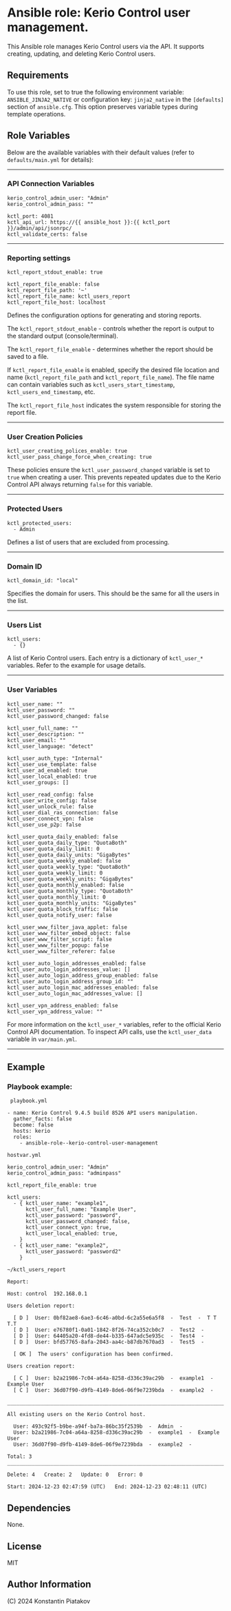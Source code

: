 Ansible role: Kerio Control user management.
============================================

This Ansible role manages Kerio Control users via the API. It supports creating, updating, and deleting Kerio Control users.

Requirements
------------

To use this role, set to true the following environment variable: ```ANSIBLE_JINJA2_NATIVE``` or configuration key: ```jinja2_native``` in the ```[defaults]``` section of ```ansible.cfg```. This option preserves variable types during template operations.

Role Variables
--------------
Below are the available variables with their default values (refer to ```defaults/main.yml``` for details):

---
### API Connection Variables
```
kerio_control_admin_user: "Admin"
kerio_control_admin_pass: ""

kctl_port: 4081
kctl_api_url: https://{{ ansible_host }}:{{ kctl_port }}/admin/api/jsonrpc/
kctl_validate_certs: false
```

---
### Reporting settings
```
kctl_report_stdout_enable: true

kctl_report_file_enable: false
kctl_report_file_path: '~'
kctl_report_file_name: kctl_users_report
kctl_report_file_host: localhost
```
Defines the configuration options for generating and storing reports. 

The ```kctl_report_stdout_enable``` - controls whether the report is output to the standard output (console/terminal). 

The ```kctl_report_file_enable``` - determines whether the report should be saved to a file. 

If ```kctl_report_file_enable``` is enabled, specify the desired file location and name (```kctl_report_file_path``` and ```kctl_report_file_name```). The file name can contain variables such as ```kctl_users_start_timestamp```, ```kctl_users_end_timestamp```, etc.

The ```kctl_report_file_host``` indicates the system responsible for storing the report file.

---
### User Creation Policies
```
kctl_user_creating_polices_enable: true
kctl_user_pass_change_force_when_creating: true
```
These policies ensure the ```kctl_user_password_changed``` variable is set to ```true``` when creating a user. This prevents repeated updates due to the Kerio Control API always returning ```false``` for this variable.

---
### Protected Users
```
kctl_protected_users:
  - Admin
```
Defines a list of users that are excluded from processing.

---
### Domain ID
```
kctl_domain_id: "local"
```
Specifies the domain for users. This should be the same for all the users in the list.

---
### Users List
```
kctl_users:
  - {}
```
A list of Kerio Control users. Each entry is a dictionary of ```kctl_user_*``` variables. Refer to the example for usage details.

---
### User Variables
```
kctl_user_name: ""
kctl_user_password: ""
kctl_user_password_changed: false

kctl_user_full_name: ""
kctl_user_description: ""
kctl_user_email: ""
kctl_user_language: "detect"

kctl_user_auth_type: "Internal"
kctl_user_use_template: false
kctl_user_ad_enabled: true
kctl_user_local_enabled: true
kctl_user_groups: []

kctl_user_read_config: false
kctl_user_write_config: false
kctl_user_unlock_rule: false
kctl_user_dial_ras_connection: false
kctl_user_connect_vpn: false
kctl_user_use_p2p: false

kctl_user_quota_daily_enabled: false
kctl_user_quota_daily_type: "QuotaBoth"
kctl_user_quota_daily_limit: 0
kctl_user_quota_daily_units: "GigaBytes"
kctl_user_quota_weekly_enabled: false
kctl_user_quota_weekly_type: "QuotaBoth"
kctl_user_quota_weekly_limit: 0
kctl_user_quota_weekly_units: "GigaBytes"
kctl_user_quota_monthly_enabled: false
kctl_user_quota_monthly_type: "QuotaBoth"
kctl_user_quota_monthly_limit: 0
kctl_user_quota_monthly_units: "GigaBytes"
kctl_user_quota_block_traffic: false
kctl_user_quota_notify_user: false

kctl_user_www_filter_java_applet: false
kctl_user_www_filter_embed_object: false
kctl_user_www_filter_script: false
kctl_user_www_filter_popup: false
kctl_user_www_filter_referer: false

kctl_user_auto_login_addresses_enabled: false
kctl_user_auto_login_addresses_value: []
kctl_user_auto_login_address_group_enabled: false
kctl_user_auto_login_address_group_id: ""
kctl_user_auto_login_mac_addresses_enabled: false
kctl_user_auto_login_mac_addresses_value: []

kctl_user_vpn_address_enabled: false
kctl_user_vpn_address_value: ""
```
For more information on the ```kctl_user_*``` variables, refer to the official Kerio Control API documentation. To inspect API calls, use the ```kctl_user_data``` variable in ```var/main.yml```.

---

Example
-------
### Playbook example:

``` playbook.yml```
```
- name: Kerio Control 9.4.5 build 8526 API users manipulation.
  gather_facts: false
  become: false
  hosts: kerio
  roles:
    - ansible-role--kerio-control-user-management
```
```hostvar.yml```

```
kerio_control_admin_user: "Admin"
kerio_control_admin_pass: "adminpass"

kctl_report_file_enable: true

kctl_users:
  - { kctl_user_name: "example1",
      kctl_user_full_name: "Example User",
      kctl_user_password: "password", 
      kctl_user_password_changed: false,
      kctl_user_connect_vpn: true,
      kctl_user_local_enabled: true,
    }
  - { kctl_user_name: "example2", 
      kctl_user_password: "password2"
    }
```
```~/kctl_users_report```

```
Report:

Host: control  192.168.0.1

Users deletion report:

  [ D ]  User: 0bf82ae8-6ae3-6c46-a0bd-6c2a55e6a5f8  -  Test  -  T T T.T
  [ D ]  User: e76780f1-0a01-1842-8f26-74ca352cb0c7  -  Test2  -  
  [ D ]  User: 64405a20-4fd8-de44-b335-647adc5e935c  -  Test4  -  
  [ D ]  User: bfd57765-8afa-2043-aa4c-b87db7670ad3  -  Test5  -  
  
  [ OK ]  The users' configuration has been confirmed.

Users creation report:

  [ C ]  User: b2a21986-7c04-a64a-8258-d336c39ac29b  -  example1  -  Example User
  [ C ]  User: 36d07f90-d9fb-4149-8de6-06f9e7239bda  -  example2  -  
  
__________________________________________________________________________________________________________________________________

All existing users on the Kerio Control host.

  User: 493c92f5-b9be-a94f-ba7a-86bc35f2539b  -  Admin  -  
  User: b2a21986-7c04-a64a-8258-d336c39ac29b  -  example1  -  Example User
  User: 36d07f90-d9fb-4149-8de6-06f9e7239bda  -  example2  -  
  
Total: 3
__________________________________________________________________________________________________________________________________

Delete: 4   Create: 2   Update: 0   Error: 0

Start: 2024-12-23 02:47:59 (UTC)   End: 2024-12-23 02:48:11 (UTC)
```
Dependencies
------------
None.

License
-------
MIT

Author Information
------------------
(C) 2024 Konstantin Piatakov
